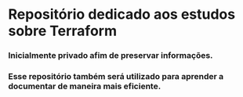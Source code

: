 # Repositório dedicado aos estudos sobre Terraform

### Inicialmente privado afim de preservar informações.

### Esse repositório também será utilizado para aprender a documentar de maneira mais eficiente.
